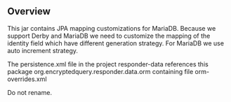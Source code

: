 ## Overview

This jar contains JPA mapping customizations for MariaDB.
Because we support Derby and MariaDB we need to customize the mapping of the identity field which
have different generation strategy. For MariaDB we use auto increment strategy.
 
The persistence.xml file in the project responder-data references this package org.encryptedquery.responder.data.orm containing file orm-overrides.xml

Do not rename.
